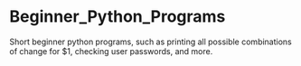 # Beginner_Python_Programs
Short beginner python programs, such as printing all possible combinations of change for $1, checking user passwords, and more.
